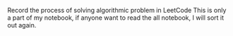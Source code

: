 Record the process of solving algorithmic problem in LeetCode
This is only a part of my notebook, if anyone want to read the all notebook, I will sort it out again.